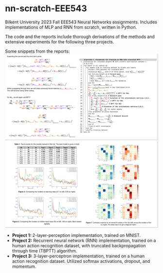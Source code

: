 # nn-scratch-EEE543
Bilkent University 2023 Fall EEE543 Neural Networks assignments. Includes implementations of MLP and RNN from scratch, written in Python.

The code and the reports include thorough derivations of the methods and extensive experiments for the following three projects.

Some snippets from the reports:
![Pseudo-code and derivations](./vis/ss1.png)
![Experimental results](./vis/ss2.png)

* **Project 1:** 2-layer-perception implementation, trained on MNIST.
* **Project 2:** Recurrent neural network (RNN) implementation, trained on a human action recognition dataset, with truncated backpropagation through time (TBPTT) algorithm.
* **Project 3:** 3-layer-perceptron implementation, trained on a human action recognition dataset. Utilized softmax activations, dropout, and momentum.
